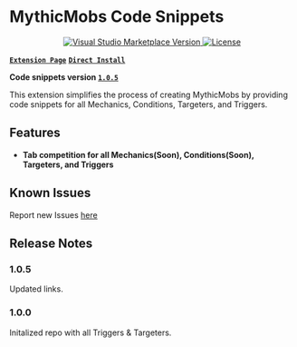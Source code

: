 # MythicMobs Code Snippets
<p align="center">
    <a href="https://marketplace.visualstudio.com/items?itemName=Monzter.mythicmobs-code-snippets">
        <img alt="Visual Studio Marketplace Version" src="https://img.shields.io/visual-studio-marketplace/v/Monzter.mythicmobs-code-snippets?color=brightgreen">
    </a>
    <a href="https://github.com/Dancull47/mythicmobs-code-snippets-master">
    </a>
    <a href="https://github.com/Dancull47/mythicmobs-code-snippets-master/blob/master/LICENSE">
        <img src="https://img.shields.io/badge/license-GPLv3-blue?style=flat-square" alt="License" />
      </a>
</p>

**[`Extension Page`](https://marketplace.visualstudio.com/items?itemName=Monzter.mythicmobs-code-snippets&ssr=false#overview)**
**[`Direct Install`](vscode:extension/Monzter.mythicmobs-code-snippets)**

**Code snippets version [`1.0.5`](https://github.com/Dancull47/mythicmobs-code-snippets-master/)**

This extension simplifies the process of creating MythicMobs by providing code snippets for all Mechanics, Conditions, Targeters, and Triggers.  

## Features

* **Tab competition for all Mechanics(Soon), Conditions(Soon), Targeters, and Triggers**

## Known Issues

Report new Issues [here](https://github.com/joblo2213/MythicMobs-code-snippets/issues)

## Release Notes

### 1.0.5

Updated links.

### 1.0.0

Initalized repo with all Triggers & Targeters.